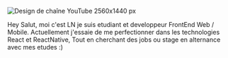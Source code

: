 ![Design de chaîne YouTube 2560x1440  px](https://user-images.githubusercontent.com/62269693/132997053-9f973b6c-4eb9-4c83-9f40-82bd146ca149.png)

Hey Salut, moi c'est LN je suis etudiant et developpeur FrontEnd Web / Mobile.
Actuellement j'essaie de me perfectionner dans les technologies React et ReactNative,
Tout en cherchant des jobs ou stage en alternance avec mes etudes  :)
<!--
**ln-dev7/ln-dev7** is a ✨ _special_ ✨ repository because its `README.md` (this file) appears on your GitHub profile.

Here are some ideas to get you started:

- 🔭 I’m currently working on ...
- 🌱 I’m currently learning ...
- 👯 I’m looking to collaborate on ...
- 🤔 I’m looking for help with ...
- 💬 Ask me about ...
- 📫 How to reach me: ...
- 😄 Pronouns: ...
- ⚡ Fun fact: ...
-->
